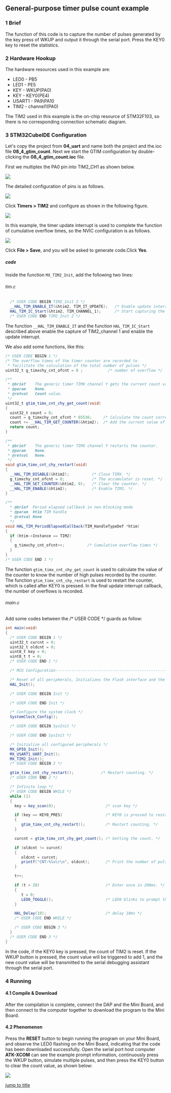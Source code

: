 ## General-purpose timer pulse count example<a name="brief"></a>

### 1 Brief
The function of this code is to capture the number of pulses generated by the key press of WKUP and output it through the serial port. Press the KEY0 key to reset the statistics.
### 2 Hardware Hookup
The hardware resources used in this example are:
+ LED0 - PB5
+ LED1 - PE5
+ KEY - WKUP(PA0)
+ KEY - KEY0(PE4)
+ USART1 - PA9\PA10
+ TIM2 - channel1(PA0)

The TIM2 used in this example is the on-chip resource of STM32F103, so there is no corresponding connection schematic diagram.

### 3 STM32CubeIDE Configuration


Let's copy the project from **04_uart** and name both the project and the.ioc file **08_4_gtim_count**. Next we start the GTIM configuration by double-clicking the **08_4_gtim_count.ioc** file.

First we multiplex the PA0 pin into TIM2_CH1 as shown below.

<img src="../../1_docs/3_figures/08_4_gtim_count/01_pin.png">

The detailed configuration of pins is as follows.

<img src="../../1_docs/3_figures/08_4_gtim_count/02_gpio.png">

Click **Timers > TIM2** and configure as shown in the following figure.

<img src="../../1_docs/3_figures/08_4_gtim_count/03_config.png">

In this example, the timer update interrupt is used to complete the function of cumulative overflow times, so the NVIC configuration is as follows.

<img src="../../1_docs/3_figures/08_4_gtim_count/04_nvic.png">

Click **File > Save**, and you will be asked to generate code.Click **Yes**.

##### code
Inside the function ``MX_TIM2_Init``, add the following two lines:
###### tim.c
```c#
  /* USER CODE BEGIN TIM2_Init 2 */
  __HAL_TIM_ENABLE_IT(&htim2, TIM_IT_UPDATE);   /* Enable update interrupts. */
  HAL_TIM_IC_Start(&htim2, TIM_CHANNEL_1);      /* Start capturing the channel y of TIMx. */
  /* USER CODE END TIM2_Init 2 */
```
The function ``__HAL_TIM_ENABLE_IT`` and the function ``HAL_TIM_IC_Start`` described above enable the capture of TIM2_channel 1 and enable the update interrupt.

We also add some functions, like this:
```c#
/* USER CODE BEGIN 1 */
/* The overflow times of the timer counter are recorded to
 * facilitate the calculation of the total number of pulses */
uint32_t g_timxchy_cnt_ofcnt = 0 ;           /* number of overflow */

/**
 * @brief    The generic timer TIMX channel Y gets the current count value
 * @param    None.
 * @retval   Count value.
 */
uint32_t gtim_timx_cnt_chy_get_count(void)
{
  uint32_t count = 0;
  count = g_timxchy_cnt_ofcnt * 65536;     /* Calculate the count corresponding to the number of overflows. */
  count += __HAL_TIM_GET_COUNTER(&htim2);  /* Add the current value of count. */
  return count;
}

/**
 * @brief    The generic timer TIMX channel Y restarts the counter.
 * @param    None.
 * @retval   None.
 */
void gtim_timx_cnt_chy_restart(void)
{
  __HAL_TIM_DISABLE(&htim2);          /* Close TIMX. */
  g_timxchy_cnt_ofcnt = 0;            /* The accumulator is reset. */
  __HAL_TIM_SET_COUNTER(&htim2, 0);   /* Clear the counter. */
  __HAL_TIM_ENABLE(&htim2);           /* Enable TIM2. */
}

/**
  * @brief  Period elapsed callback in non-blocking mode
  * @param  htim TIM handle
  * @retval None
  */
void HAL_TIM_PeriodElapsedCallback(TIM_HandleTypeDef *htim)
{
  if (htim->Instance == TIM2)
  {
    g_timxchy_cnt_ofcnt++;          /* Cumulative overflow times */
  }
}
/* USER CODE END 1 */
```
The function ``gtim_timx_cnt_chy_get_count`` is used to calculate the value of the counter to know the number of high pulses recorded by the counter.
The function ``gtim_timx_cnt_chy_restart`` is used to restart the counter, which is called after KEY0 is pressed.
In the final update interrupt callback, the number of overflows is recorded.

###### main.c
Add some codes between the /* USER CODE */ guards as follow:
```c#
int main(void)
{
  /* USER CODE BEGIN 1 */
  uint32_t curcnt = 0;
  uint32_t oldcnt = 0;
  uint8_t key = 0;
  uint8_t t = 0;
  /* USER CODE END 1 */

  /* MCU Configuration--------------------------------------------------------*/

  /* Reset of all peripherals, Initializes the Flash interface and the Systick. */
  HAL_Init();

  /* USER CODE BEGIN Init */

  /* USER CODE END Init */

  /* Configure the system clock */
  SystemClock_Config();

  /* USER CODE BEGIN SysInit */

  /* USER CODE END SysInit */

  /* Initialize all configured peripherals */
  MX_GPIO_Init();
  MX_USART1_UART_Init();
  MX_TIM2_Init();
  /* USER CODE BEGIN 2 */

  gtim_timx_cnt_chy_restart();            /* Restart counting. */
  /* USER CODE END 2 */

  /* Infinite loop */
  /* USER CODE BEGIN WHILE */
  while (1)
  {
    key = key_scan(0);                      /* scan key */

    if (key == KEY0_PRES)                   /* KEY0 is pressed to restart the count */
    {
       gtim_timx_cnt_chy_restart();         /* Restart counting. */
    }

    curcnt = gtim_timx_cnt_chy_get_count(); /* Getting the count. */

    if (oldcnt != curcnt)
    {
       oldcnt = curcnt;
       printf("CNT:%lu\r\n", oldcnt);       /* Print the number of pulses. */
    }

    t++;

    if (t > 20)                             /* Enter once in 200ms. */
    {
       t = 0;
       LED0_TOGGLE();                       /* LED0 blinks to prompt the program to run */
    }

    HAL_Delay(10);                          /* delay 10ms */
    /* USER CODE END WHILE */

    /* USER CODE BEGIN 3 */
  }
  /* USER CODE END 3 */
}
```
In the code, if the KEY0 key is pressed, the count of TIM2 is reset. If the WKUP button is pressed, the count value will be triggered to add 1, and the new count value will be transmitted to the serial debugging assistant through the serial port.


### 4 Running
#### 4.1 Compile & Download
After the compilation is complete, connect the DAP and the Mini Board, and then connect to the computer together to download the program to the Mini Board.
#### 4.2 Phenomenon
Press the **RESET** button to begin running the program on your Mini Board, and observe the LED0 flashing on the Mini Board, indicating that the code has been downloaded successfully. Open the serial port host computer **ATK-XCOM** can see the example prompt information, continuously press the WKUP button, simulate multiple pulses, and then press the KEY0 button to clear the count value, as shown below:

<img src="../../1_docs/3_figures/08_4_gtim_count/05_xcom.png">

[jump to title](#brief)